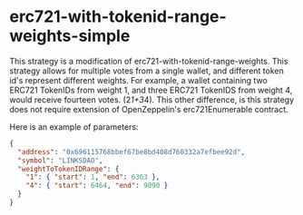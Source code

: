 # erc721-with-tokenid-range-weights-simple

This strategy is a modification of erc721-with-tokenid-range-weights. This strategy allows for multiple votes from a single wallet, and different token id's represent different weights. For example, a wallet containing two ERC721 TokenIDs from weight 1, and three ERC721 TokenIDS from weight 4, would receive fourteen votes. (2*1+3*4). This other difference, is this strategy does not require extension of OpenZeppelin's erc721Enumerable contract.

Here is an example of parameters:

```json
{
  "address": "0x696115768bbef67be8bd408d760332a7efbee92d",
  "symbol": "LINKSDAO",
  "weightToTokenIDRange": {
    "1": { "start": 1, "end": 6363 },
    "4": { "start": 6464, "end": 9090 }
  }
}
```
